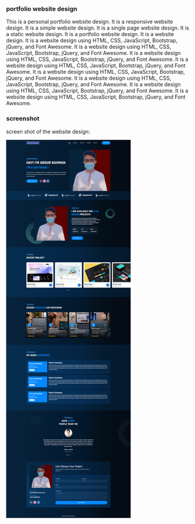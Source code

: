 ### portfolio website design

This is a personal portfolio website design. It is a responsive website design. It is a simple website design. It is a single page website design. It is a static website design. It is a portfolio website design. It is a website design. It is a website design using HTML, CSS, JavaScript, Bootstrap, jQuery, and Font Awesome. It is a website design using HTML, CSS, JavaScript, Bootstrap, jQuery, and Font Awesome. It is a website design using HTML, CSS, JavaScript, Bootstrap, jQuery, and Font Awesome. It is a website design using HTML, CSS, JavaScript, Bootstrap, jQuery, and Font Awesome. It is a website design using HTML, CSS, JavaScript, Bootstrap, jQuery, and Font Awesome. It is a website design using HTML, CSS, JavaScript, Bootstrap, jQuery, and Font Awesome. It is a website design using HTML, CSS, JavaScript, Bootstrap, jQuery, and Font Awesome. It is a website design using HTML, CSS, JavaScript, Bootstrap, jQuery, and Font Awesome.

### screenshot

screen shot of the website design:

![portfolio website design](./images/screenshot.png)
